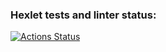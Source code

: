 ### Hexlet tests and linter status:
[![Actions Status](https://github.com/chigorka/python-project-50/actions/workflows/hexlet-check.yml/badge.svg)](https://github.com/chigorka/python-project-50/actions)